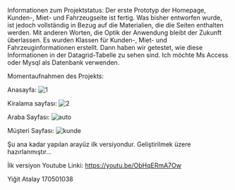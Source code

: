 Informationen zum Projektstatus:
Der erste Prototyp der Homepage, Kunden-, Miet- und Fahrzeugseite ist fertig. Was bisher entworfen wurde, ist jedoch vollständig in Bezug auf die Materialien, die die Seiten enthalten werden. Mit anderen Worten, die Optik der Anwendung bleibt der Zukunft überlassen. Es wurden Klassen für Kunden-, Miet- und Fahrzeuginformationen erstellt. Dann haben wir getestet, wie diese Informationen in der Datagrid-Tabelle zu sehen sind. Ich möchte Ms Access oder Mysql als Datenbank verwenden.

Momentaufnahmen des Projekts:

Anasayfa:
![1](https://user-images.githubusercontent.com/64621810/163027965-5d6dba4f-d084-4414-8ca8-d8c7c6892976.png)

Kiralama sayfası:
![2](https://user-images.githubusercontent.com/64621810/163027969-59ee046c-cda9-44c6-bd18-0369722c14e8.png)

Araba Sayfası:
![auto](https://user-images.githubusercontent.com/64621810/163027970-316057f8-6ed9-408c-b30a-a2bff158efaf.png)

Müşteri Sayfası:
![kunde](https://user-images.githubusercontent.com/64621810/163027972-274b0ec6-9595-47bd-8498-f5f5316cd6ce.png)

Şu ana kadar yapılan arayüz ilk versiyondur. Geliştirilmek üzere hazırlanmıştır...


İlk versiyon Youtube Linki:
https://youtu.be/ObHqERmA7Ow

Yiğit Atalay
170501038

